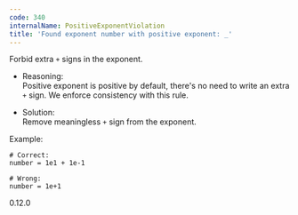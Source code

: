 ```yaml
---
code: 340
internalName: PositiveExponentViolation
title: 'Found exponent number with positive exponent: _'
---
```


Forbid extra `+` signs in the exponent.

  - Reasoning:  
    Positive exponent is positive by default, there's no need to write
    an extra `+` sign. We enforce consistency with this rule.

  - Solution:  
    Remove meaningless `+` sign from the exponent.

Example:

    # Correct:
    number = 1e1 + 1e-1
    
    # Wrong:
    number = 1e+1

<div class="versionadded">

0.12.0

</div>